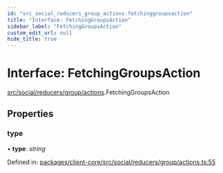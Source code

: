 ```yaml
---
id: "src_social_reducers_group_actions.fetchinggroupsaction"
title: "Interface: FetchingGroupsAction"
sidebar_label: "FetchingGroupsAction"
custom_edit_url: null
hide_title: true
---
```


# Interface: FetchingGroupsAction

[src/social/reducers/group/actions](../modules/src_social_reducers_group_actions.md).FetchingGroupsAction

## Properties

### type

• **type**: *string*

Defined in: [packages/client-core/src/social/reducers/group/actions.ts:55](https://github.com/xr3ngine/xr3ngine/blob/65dfcf39a/packages/client-core/src/social/reducers/group/actions.ts#L55)
